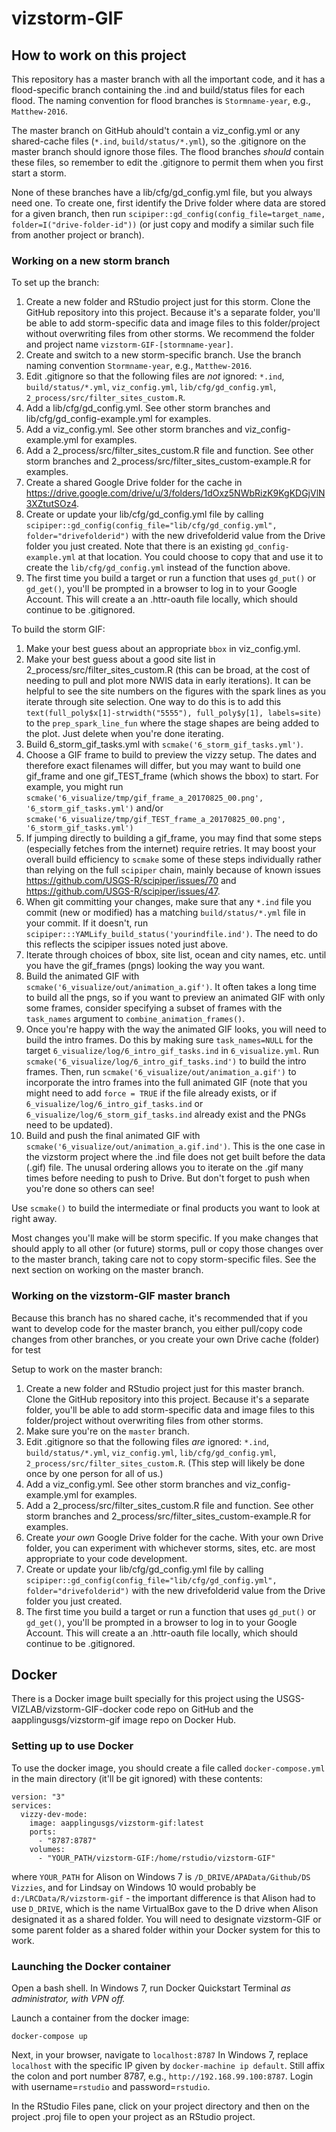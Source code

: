 # vizstorm-GIF

## How to work on this project

This repository has a master branch with all the important code, and it has a flood-specific branch containing the .ind and build/status files for each flood. The naming convention for flood branches is `Stormname-year`, e.g., `Matthew-2016`.

The master branch on GitHub ahould't contain a viz_config.yml or any shared-cache files (`*.ind`, `build/status/*.yml`), so the .gitignore on the master branch should ignore those files. The flood branches *should* contain these files, so remember to edit the .gitignore to permit them when you first start a storm.

None of these branches have a lib/cfg/gd_config.yml file, but you always need one. To create one, first identify the Drive folder where data are stored for a given branch, then run `scipiper::gd_config(config_file=target_name, folder=I("drive-folder-id"))` (or just copy and modify a similar such file from another project or branch).

### Working on a new storm branch

To set up the branch:
1. Create a new folder and RStudio project just for this storm. Clone the GitHub repository into this project. Because it's a separate folder, you'll be able to add storm-specific data and image files to this folder/project without overwriting files from other storms. We recommend the folder and project name `vizstorm-GIF-[stormname-year]`.
1. Create and switch to a new storm-specific branch. Use the branch naming convention `Stormname-year`, e.g., `Matthew-2016`.
1. Edit .gitignore so that the following files are *not* ignored: `*.ind`, `build/status/*.yml`, `viz_config.yml`, `lib/cfg/gd_config.yml`, `2_process/src/filter_sites_custom.R`.
1. Add a lib/cfg/gd_config.yml. See other storm branches and lib/cfg/gd_config-example.yml for examples.
1. Add a viz_config.yml. See other storm branches and viz_config-example.yml for examples.
1. Add a 2_process/src/filter_sites_custom.R file and function. See other storm branches and 2_process/src/filter_sites_custom-example.R for examples.
1. Create a shared Google Drive folder for the cache in https://drive.google.com/drive/u/3/folders/1dOxz5NWbRizK9KgKDGjVlN3XZtutSOz4.
1. Create or update your lib/cfg/gd_config.yml file by calling `scipiper::gd_config(config_file="lib/cfg/gd_config.yml", folder="drivefolderid")` with the new drivefolderid value from the Drive folder you just created. Note that there is an existing `gd_config-example.yml` at that location. You could choose to copy that and use it to create the `lib/cfg/gd_config.yml` instead of the function above.
1. The first time you build a target or run a function that uses `gd_put()` or `gd_get()`, you'll be prompted in a browser to log in to your Google Account. This will create a an .httr-oauth file locally, which should continue to be .gitignored.

To build the storm GIF:
1. Make your best guess about an appropriate `bbox` in viz_config.yml.
1. Make your best guess about a good site list in 2_process/src/filter_sites_custom.R (this can be broad, at the cost of needing to pull and plot more NWIS data in early iterations). It can be helpful to see the site numbers on the figures with the spark lines as you iterate through site selection. One way to do this is to add this `text(full_poly$x[1]-strwidth("5555"), full_poly$y[1], labels=site)` to the `prep_spark_line_fun` where the stage shapes are being added to the plot. Just delete when you're done iterating. 
1. Build 6_storm_gif_tasks.yml with `scmake('6_storm_gif_tasks.yml')`.
1. Choose a GIF frame to build to preview the vizzy setup. The dates and therefore exact filenames will differ, but you may want to build one gif_frame and one gif_TEST_frame (which shows the bbox) to start. For example, you might run `scmake('6_visualize/tmp/gif_frame_a_20170825_00.png', '6_storm_gif_tasks.yml')` and/or `scmake('6_visualize/tmp/gif_TEST_frame_a_20170825_00.png', '6_storm_gif_tasks.yml')`
1. If jumping directly to building a gif_frame, you may find that some steps (especially fetches from the internet) require retries. It may boost your overall build efficiency to `scmake` some of these steps individually rather than relying on the full `scipiper` chain, mainly because of known issues https://github.com/USGS-R/scipiper/issues/70 and https://github.com/USGS-R/scipiper/issues/47.
1. When git committing your changes, make sure that any `*.ind` file you commit (new or modified) has a matching `build/status/*.yml` file in your commit. If it doesn't, run `scipiper:::YAMLify_build_status('yourindfile.ind')`. The need to do this reflects the scipiper issues noted just above.
1. Iterate through choices of bbox, site list, ocean and city names, etc. until you have the gif_frames (pngs) looking the way you want.
1. Build the animated GIF with `scmake('6_visualize/out/animation_a.gif')`. It often takes a long time to build all the pngs, so if you want to preview an animated GIF with only some frames, consider specifying a subset of frames with the `task_names` argument to `combine_animation_frames()`.
1. Once you're happy with the way the animated GIF looks, you will need to build the intro frames. Do this by making sure `task_names=NULL` for the target `6_visualize/log/6_intro_gif_tasks.ind` in `6_visualize.yml`. Run `scmake('6_visualize/log/6_intro_gif_tasks.ind')` to build the intro frames. Then, run `scmake('6_visualize/out/animation_a.gif')` to incorporate the intro frames into the full animated GIF (note that you might need to add `force = TRUE` if the file already exists, or if `6_visualize/log/6_intro_gif_tasks.ind` or `6_visualize/log/6_storm_gif_tasks.ind` already exist and the PNGs need to be updated).
1. Build and push the final animated GIF with `scmake('6_visualize/out/animation_a.gif.ind')`. This is the one case in the vizstorm project where the .ind file does not get built before the data (.gif) file. The unusal ordering allows you to iterate on the .gif many times before needing to push to Drive. But don't forget to push when you're done so others can see!

Use `scmake()` to build the intermediate or final products you want to look at right away. 

Most changes you'll make will be storm specific. If you make changes that should apply to all other (or future) storms, pull or copy those changes over to the master branch, taking care not to copy storm-specific files. See the next section on working on the master branch.

### Working on the vizstorm-GIF master branch

Because this branch has no shared cache, it's recommended that if you want to develop code for the master branch, you either pull/copy code changes from other branches, or you create your own Drive cache (folder) for test

Setup to work on the master branch:
1. Create a new folder and RStudio project just for this master branch. Clone the GitHub repository into this project. Because it's a separate folder, you'll be able to add storm-specific data and image files to this folder/project without overwriting files from other storms.
1. Make sure you're on the `master` branch.
1. Edit .gitignore so that the following files *are* ignored: `*.ind`, `build/status/*.yml`, `viz_config.yml`, `lib/cfg/gd_config.yml`, `2_process/src/filter_sites_custom.R`. (This step will likely be done once by one person for all of us.)
1. Add a viz_config.yml. See other storm branches and viz_config-example.yml for examples.
1. Add a 2_process/src/filter_sites_custom.R file and function. See other storm branches and 2_process/src/filter_sites_custom-example.R for examples.
1. Create *your own* Google Drive folder for the cache. With your own Drive folder, you can experiment with whichever storms, sites, etc. are most appropriate to your code development.
1. Create or update your lib/cfg/gd_config.yml file by calling `scipiper::gd_config(config_file="lib/cfg/gd_config.yml", folder="drivefolderid")` with the new drivefolderid value from the Drive folder you just created.
1. The first time you build a target or run a function that uses `gd_put()` or `gd_get()`, you'll be prompted in a browser to log in to your Google Account. This will create a an .httr-oauth file locally, which should continue to be .gitignored.


## Docker

There is a Docker image built specially for this project using the USGS-VIZLAB/vizstorm-GIF-docker code repo on GitHub and the aapplingusgs/vizstorm-gif image repo on Docker Hub.

### Setting up to use Docker

To use the docker image, you should create a file called `docker-compose.yml` in the main directory (it'll be git ignored) with these contents:

```
version: "3"
services:
  vizzy-dev-mode:
    image: aapplingusgs/vizstorm-gif:latest
    ports:
      - "8787:8787"
    volumes:
      - "YOUR_PATH/vizstorm-GIF:/home/rstudio/vizstorm-GIF"
```

where `YOUR_PATH` for Alison on Windows 7 is `/D_DRIVE/APAData/Github/DS Vizzies`, and for Lindsay on Windows 10 would probably be `d:/LRCData/R/vizstorm-gif` - the important difference is that Alison had to use `D_DRIVE`, which is the name VirtualBox gave to the D drive when Alison designated it as a shared folder. You will need to designate vizstorm-GIF or some parent folder as a shared folder within your Docker system for this to work.

### Launching the Docker container

Open a bash shell. <win7>In Windows 7, run Docker Quickstart Terminal <em>as administrator, with VPN off.</em></win7>

Launch a container from the docker image:
```
docker-compose up
```

Next, in your browser, navigate to `localhost:8787` <win7>In Windows 7, replace `localhost` with the specific IP given by `docker-machine ip default`. Still affix the colon and port number 8787, e.g., `http://192.168.99.100:8787`.</win7> Login with username=`rstudio` and password=`rstudio`.

In the RStudio Files pane, click on your project directory and then on the project .proj file to open your project as an RStudio project.

